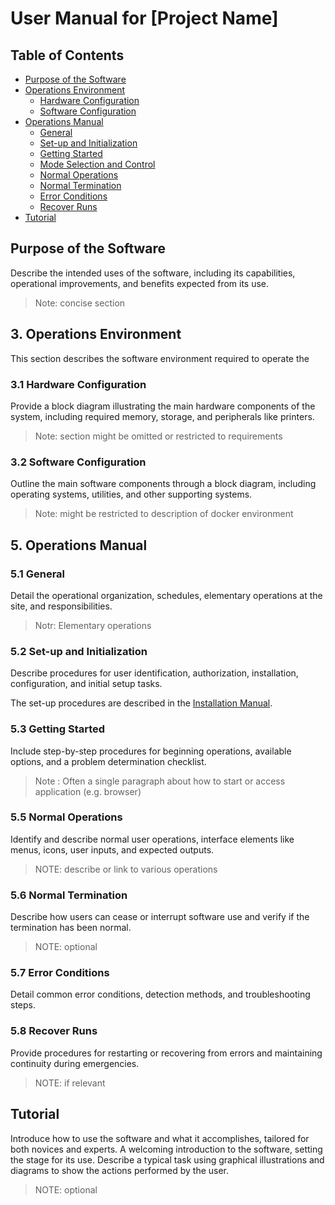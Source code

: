 # User Manual for [Project Name]

## Table of Contents
- [Purpose of the Software](#purpose-of-the-software)
- [Operations Environment](#operations-environment)
    - [Hardware Configuration](#hardware-configuration)
    - [Software Configuration](#software-configuration)
- [Operations Manual](#operations-manual)
    - [General](#general)
    - [Set-up and Initialization](#set-up-and-initialization)
    - [Getting Started](#getting-started)
    - [Mode Selection and Control](#mode-selection-and-control)
    - [Normal Operations](#normal-operations)
    - [Normal Termination](#normal-termination)
    - [Error Conditions](#error-conditions)
    - [Recover Runs](#recover-runs)
- [Tutorial](#tutorial)

## Purpose of the Software

Describe the intended uses of the software, including its capabilities, operational improvements, and benefits expected from its use.

> Note: concise section

## 3. Operations Environment

This section describes the software environment required to operate the 

### 3.1 Hardware Configuration

Provide a block diagram illustrating the main hardware components of the system, including required memory, storage, and peripherals like printers.

> Note: section might be omitted or restricted to requirements

### 3.2 Software Configuration

Outline the main software components through a block diagram, including operating systems, utilities, and other supporting systems.

> Note: might be restricted to description of docker environment

## 5. Operations Manual

### 5.1 General

Detail the operational organization, schedules, elementary operations at the site, and responsibilities.

> Notr: Elementary operations

### 5.2 Set-up and Initialization

Describe procedures for user identification, authorization, installation, configuration, and initial setup tasks.

The set-up procedures are described in the [Installation Manual](./docs/installation_manual.md).

### 5.3 Getting Started

Include step-by-step procedures for beginning operations, available options, and a problem determination checklist.

> Note : Often a single paragraph about how to start or access application (e.g. browser)


### 5.5 Normal Operations

Identify and describe normal user operations, interface elements like menus, icons, user inputs, and expected outputs.

> NOTE: describe or link to various operations

### 5.6 Normal Termination

Describe how users can cease or interrupt software use and verify if the termination has been normal.

>NOTE: optional

### 5.7 Error Conditions

Detail common error conditions, detection methods, and troubleshooting steps.

### 5.8 Recover Runs

Provide procedures for restarting or recovering from errors and maintaining continuity during emergencies.

> NOTE: if relevant

## Tutorial

Introduce how to use the software and what it accomplishes, tailored for both novices and experts.
A welcoming introduction to the software, setting the stage for its use.
Describe a typical task using graphical illustrations and diagrams to show the actions performed by the user.

> NOTE: optional